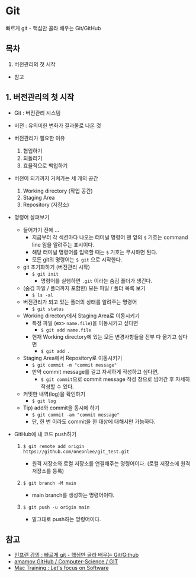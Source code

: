 # Git

빠르게 git - 핵심만 골라 배우는 Git/GitHub



## 목차

1. 버전관리의 첫 시작

* 참고



## 1. 버전관리의 첫 시작

* Git : 버전관리 시스템
* 버전 : 유의미한 변화가 결과물로 나온 것
* 버전관리가 필요한 이유
  1. 협업하기
  2. 되돌리기
  3. 효율적으로 백업하기



* 버전이 되기까지 거쳐가는 세 개의 공간
  1. Working directory (작업 공간)
  2. Staging Area
  3. Repository (저장소)



* 명령어 살펴보기
  * 들어가기 전에 ...
    * 지금부터 각 섹션마다 나오는 터미널 명령어 맨 앞의 ```$``` 기호는 command line 임을 알려주는 표시이다. 
    * 해당 터미널 명령어를 입력할 때는 ```$``` 기호는 무시하면 된다.
    * 모든 git의 명령어는 ```$ git``` 으로 시작한다.
  * git 초기화하기 (버전관리 시작) 
    * ```$ git init```
      * 명령어를 실행하면 ```.git``` 이라는 숨김 폴더가 생긴다.
  * (숨김 파일 / 폴더까지 포함한) 모든 파일 / 폴더 목록 보기
    * ```$ ls -al```
  * 버전관리가 되고 있는 폴더의 상태를 알려주는 명령어
    * ```$ git status ```
  * Working directory에서 Staging Area로 이동시키기
    * 특정 파일 (ex> ```name.file```)을 이동시키고 싶다면
      * ```$ git add name.file```
    * 현재 Working directory에 있는 모든 변경사항들을 전부 다 옮기고 싶다면
      * ``$ git add .``
  * Staging Area에서 Repository로 이동시키기
    * ```$ git commit -m "commit message"```
    * 만약 commit message를 길고 자세하게 작성하고 싶다면,
      * ``$ git commit``으로 commit message 작성 창으로 넘어간 후 자세히 작성할 수 있다.
  * 커밋한 내역(log)을 확인하기
    * ``$ git log``
  * Tip) add와 commit을 동시에 하기
    * ``$ git commit -am "commit message"``
    * 단, 한 번 이라도 commit을 한 대상에 대해서만 가능하다.



* GitHub에 내 코드 push하기

  1. ```$ git remote add origin https://github.com/oneonlee/git_test.git```
     * 원격 저장소와 로컬 저장소를 연결해주는 명령어이다. (로컬 저장소에 원격 저장소를 등록)
  2. ```$ git branch -M main```
     * main branch를 생성하는 명령어이다.

  3. ```$ git push -u origin main```
     * 말그대로 push하는 명령어이다.



## 참고

* [인프런 강의 : 빠르게 git - 핵심만 골라 배우는 Git/Github](https://www.inflearn.com/course/%EB%B9%A0%EB%A5%B4%EA%B2%8C-git)
* [amamov GitHub / Computer-Science / GIT](https://github.com/amamov/Computer-Science/tree/main/7%20GIT#-git-)
* [Mac Training : Let's focus on Software](https://mactraining.tistory.com/148)

